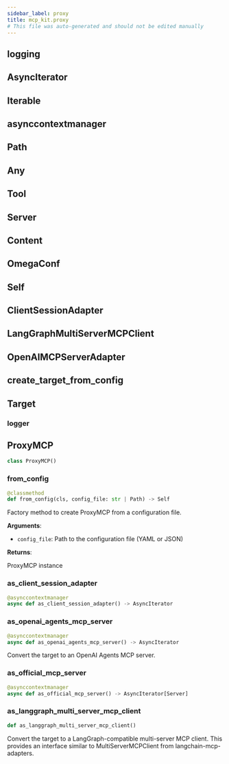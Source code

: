 ```yaml
---
sidebar_label: proxy
title: mcp_kit.proxy
# This file was auto-generated and should not be edited manually
---
```


## logging

## AsyncIterator

## Iterable

## asynccontextmanager

## Path

## Any

## Tool

## Server

## Content

## OmegaConf

## Self

## ClientSessionAdapter

## LangGraphMultiServerMCPClient

## OpenAIMCPServerAdapter

## create\_target\_from\_config

## Target

### logger

## ProxyMCP

```python
class ProxyMCP()
```

### from\_config

```python
@classmethod
def from_config(cls, config_file: str | Path) -> Self
```

Factory method to create ProxyMCP from a configuration file.

**Arguments**:

- `config_file`: Path to the configuration file (YAML or JSON)

**Returns**:

ProxyMCP instance

### as\_client\_session\_adapter

```python
@asynccontextmanager
async def as_client_session_adapter() -> AsyncIterator
```

### as\_openai\_agents\_mcp\_server

```python
@asynccontextmanager
async def as_openai_agents_mcp_server() -> AsyncIterator
```

Convert the target to an OpenAI Agents MCP server.

### as\_official\_mcp\_server

```python
@asynccontextmanager
async def as_official_mcp_server() -> AsyncIterator[Server]
```

### as\_langgraph\_multi\_server\_mcp\_client

```python
def as_langgraph_multi_server_mcp_client()
```

Convert the target to a LangGraph-compatible multi-server MCP client.
This provides an interface similar to MultiServerMCPClient from langchain-mcp-adapters.


